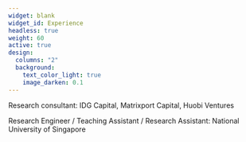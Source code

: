 ```yaml
---
widget: blank
widget_id: Experience
headless: true
weight: 60
active: true
design:
  columns: "2"
  background:
    text_color_light: true
    image_darken: 0.1
---
```

Research consultant: IDG Capital, Matrixport Capital, Huobi Ventures

Research Engineer / Teaching Assistant / Research Assistant: National University of Singapore